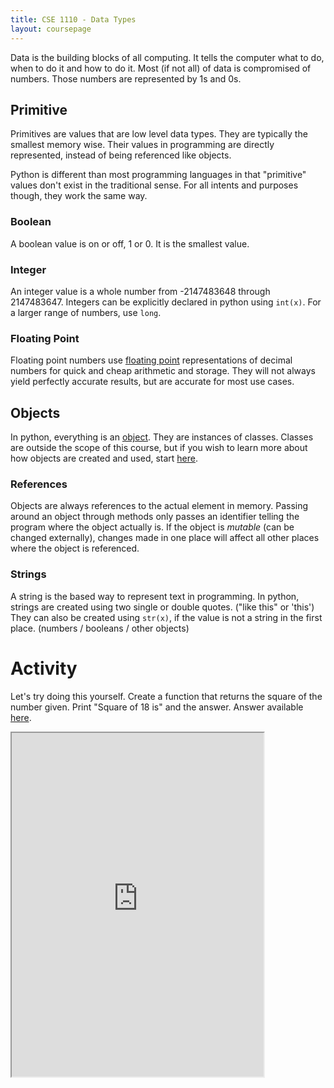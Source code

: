 ```yaml
---
title: CSE 1110 - Data Types
layout: coursepage
---
```


Data is the building blocks of all computing. It tells the computer what to do, when to do it and how to do it. Most (if not all) of data is compromised of numbers. Those numbers are represented by 1s and 0s.

## Primitive
Primitives are values that are low level data types. They are typically the smallest memory wise. Their values in programming are directly represented, instead of being referenced like objects.

Python is different than most programming languages in that "primitive" values don't exist in the traditional sense. For all intents and purposes though, they work the same way.

### Boolean
A boolean value is on or off, 1 or 0. It is the smallest value.

### Integer
An integer value is a whole number from -2147483648 through 2147483647. Integers can be explicitly declared in python using `int(x)`. For a larger range of numbers, use `long`.

### Floating Point
Floating point numbers use [floating point](http://en.wikipedia.org/wiki/Floating_point) representations of decimal numbers for quick and cheap arithmetic and storage. They will not always yield perfectly accurate results, but are accurate for most use cases.

## Objects
In python, everything is an [object](https://en.wikipedia.org/wiki/Object_(computer_science)). They are instances of classes. Classes are outside the scope of this course, but if you wish to learn more about how objects are created and used, start [here](https://en.wikipedia.org/wiki/Class_(computer_science)).

### References
Objects are always references to the actual element in memory. Passing around an object through methods only passes an identifier telling the program where the object actually is. If the object is *mutable* (can be changed externally), changes made in one place will affect all other places where the object is referenced.

### Strings
A string is the based way to represent text in programming. In python, strings are created using two single or double quotes. ("like this" or 'this') They can also be created using `str(x)`, if the value is not a string in the first place. (numbers / booleans / other objects)

# Activity
Let's try doing this yourself. Create a function that returns the square of the number given. Print "Square of 18 is" and the answer. Answer available [here](http://frc-west.codepad.org/VKzRtuIf).

<iframe src="http://frc-west.codepad.org/" style="width: 80%; height: 550px"></iframe>
